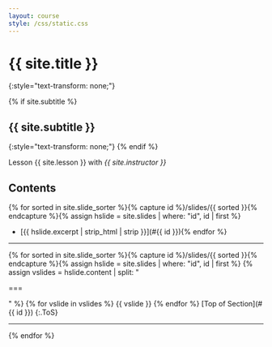 ```yaml
---
layout: course
style: /css/static.css
---
```


# {{ site.title }}
{:style="text-transform: none;"}

{% if site.subtitle %}
## {{ site.subtitle }}
{:style="text-transform: none;"}
{% endif %}

Lesson {{ site.lesson }} with *{{ site.instructor }}*

## Contents

{% for sorted in site.slide_sorter %}{% capture id %}/slides/{{ sorted }}{% endcapture %}{% assign hslide = site.slides | where: "id", id | first %}
- [{{ hslide.excerpt | strip_html | strip }}](#{{ id }}){% endfor %}

---

{% for sorted in site.slide_sorter %}{% capture id %}/slides/{{ sorted }}{% endcapture %}{% assign hslide = site.slides | where: "id", id | first %}
<a name="{{ id }}"></a>
{% assign vslides = hslide.content | split: "<p>===</p>" %}
{% for vslide in vslides %}
{{ vslide }}
{% endfor %}
[Top of Section](#{{ id }})
{:.ToS}
  
---
{% endfor %}
